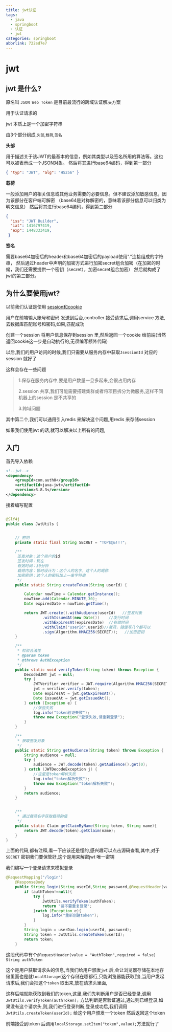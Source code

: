 ```yaml
---
title: jwt认证
tags:
  - java
  - springboot
  - 认证
  - jwt
categories: springboot
abbrlink: 722ed7e7
---
```




# jwt

## jwt 是什么?

原名叫 `JSON Web Token` 是目前最流行的跨域认证解决方案

用于认证请求的

<!--下面这个比较重要,必须记住-->

jwt 本质上是一个加密字符串

由3个部分组成,`头部`,`载荷`,`签名`

<!-- more -->

**头部**

用于描述关于该JWT的最基本的信息，例如其类型以及签名所用的算法等。这也可以被表示成一个JSON对象。    然后将其进行base64编码，得到第一部分

~~~json
{ "typ": "JWT", "alg": "HS256" }
~~~

**载荷**

一般添加用户的相关信息或其他业务需要的必要信息。但不建议添加敏感信息，因为该部分在客户端可解密    （base64是对称解密的，意味着该部分信息可以归类为明文信息）    然后将其进行base64编码，得到第二部分

~~~json
{ 
  "iss": "JWT Builder", 
  "iat": 1416797419, 
  "exp": 1448333419, 
 }
~~~

**签名**

需要base64加密后的header和base64加密后的payload使用"."连接组成的字符串，    然后通过header中声明的加密方式进行加密secret组合加密（在加密的时候，我们还需要提供一个密钥（secret），加密secret组合加密）    然后就构成了jwt的第三部分。

## 为什么要使用jwt?

以前我们认证是使用 [session和cookie](https://myblog.wupeiyao.top/archives/2f22fa59.html)  

用户在前端输入账号和密码 发送到后台,controller 接受请求后,调用service 方法,去数据库匹配账号和密码,如果,匹配成功

创建一个session 将用户信息保存到session 里,然后返回一个cookie 给前端(当然返回cookie这一步是自动执行的,无须编写额外代码)

以后,我们的用户访问的时候,我们只需要从服务内存中获取`JsessionId` 对应的session 就好了

这样会存在一些问题

> 1.保存在服务内存中,要是用户数量一旦多起来,会很占用内存
>
> 2.session 共享,我们可能需要搭建集群或者将项目拆分为微服务,这样不同机器上的session 是不共享的
>
> 3.跨域问题

其中第二个,我们可以通用引入redis 来解决这个问题,用redis 来存储session

如果我们使用jwt 的话,就可以解决以上所有的问题,

## 入门

首先导入依赖

```xml
<!--jwt-->
<dependency>
    <groupId>com.auth0</groupId>
    <artifactId>java-jwt</artifactId>
    <version>3.8.3</version>
</dependency>
```

接着编写配置

```java

@Slf4j
public class JwtUtils {


    // 密钥
    private static final String SECRET = "TOP$@&!!!";

    /**
     签发对象：这个用户的id
     签发时间：现在
     有效时间：30分钟
     载荷内容：暂时设计为：这个人的名字，这个人的昵称
     加密密钥：这个人的密码加上一串字符串
     */
    public static String createToken(String userId) {

        Calendar nowTime = Calendar.getInstance();
        nowTime.add(Calendar.MINUTE,30);
        Date expiresDate = nowTime.getTime();

        return JWT.create().withAudience(userId)   //签发对象
                .withIssuedAt(new Date())    //发行时间
                .withExpiresAt(expiresDate)  //有效时间
                .withClaim("userId",userId)//载荷，随便写几个都可以
                .sign(Algorithm.HMAC256(SECRET));   //加密密钥
    }

    /**
     * 检验合法性
     * @param token
     * @throws AuthException
     */
    public static void verifyToken(String token) throws Exception {
        DecodedJWT jwt = null;
        try {
            JWTVerifier verifier = JWT.require(Algorithm.HMAC256(SECRET)).build();
            jwt = verifier.verify(token);
            Date expiresAt = jwt.getExpiresAt();
            Date issuedAt = jwt.getIssuedAt();
        } catch (Exception e) {
            //效验失败
            log.info("token验证失败");
            throw new Exception("登录失效,请重新登录");
        }
    }

    /**
     * 获取签发对象
     */
    public static String getAudience(String token) throws Exception {
        String audience = null;
        try {
            audience = JWT.decode(token).getAudience().get(0);
        } catch (JWTDecodeException j) {
            //这里是token解析失败
            log.info("token解析失败");
            throw new Exception("token解析失败");
        }
        return audience;
    }


    /**
     * 通过载荷名字获取载荷的值
     */
    public static Claim getClaimByName(String token, String name){
        return JWT.decode(token).getClaim(name);
    }
}
```

上面的代码,都有注释,看一下应该还是懂的,感兴趣可以点击源码查看,其中,对于 `SECRET` 密钥我们要保管好,这个是用来解密jwt 唯一密钥

我们编写一个登录请求来模拟登录

```java
@RequestMapping("/login")
    @ResponseBody
    public String login(String userId,String password,@RequestHeader(value = "AuthToken",required = false) String authToken){
        if (authToken!=null){
            try {
                JwtUtils.verifyToken(authToken);
                return "请不要重复登录";
            }catch (Exception e){
                log.info("重新创建token");
            }
        }
        String login = userDao.login(userId, password);
        String token = JwtUtils.createToken(userId);
        return token;
    }
```

这段代码中有个`@RequestHeader(value = "AuthToken",required = false) String authToken`

这个是用户获取请求头的信息,当我们给用户颁发`jwt` 后,会让浏览器存储在本地存储里面也是就`localStorage`(这个存储在哪都行,只能浏览器能获取到),当用户发起请求后,我们会把这个`token` 取出来,放在请求头里面,

这样后端就能获取到我们的token,这里,我们先判断用户是否已经登录,调用`JwtUtils.verifyToken(authToken);` 方法判断是否验证通过,通过则已经登录,如果没有这个请求头,则,我们进行登录判断,登录成功后,我们调用`JwtUtils.createToken(userId);` 给这个用户颁发一个token 然后返回这个token

前端接受到token 后调用`localStorage.setItem("token",value);`方法就行了
